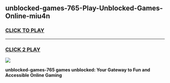 
## unblocked-games-765-Play-Unblocked-Games-Online-miu4n
<h3>
<a href="https://premium76.site?title=unblocked-games-765&ref=25A">CLICK TO PLAY</a></h3>
<hr>

<h3>
<a href="https://premium76.site?title=unblocked-games-765&ref=25A">CLICK 2 PLAY</a>
  
</h3>

<a href="https://premium76.site?title=unblocked-games-765&ref=25A"><img src="https://clearcache.store/games.png"></a>


**unblocked-games-765 games unblocked: Your Gateway to Fun and Accessible Online Gaming**
